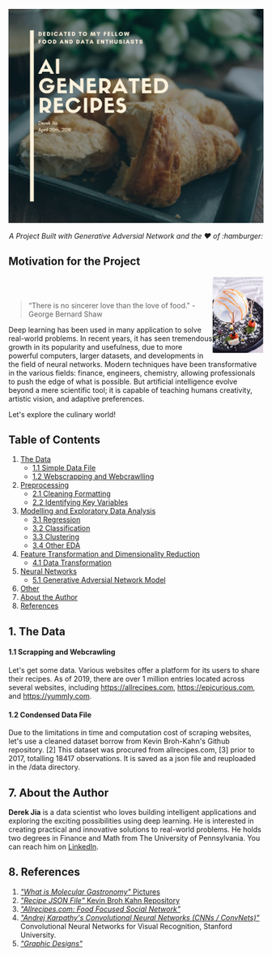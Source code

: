 ![header](img/header.jpg)
<p align="center"><i>A Project Built with Generative Adversial Network and the ❤️ of :hamburger: </i></p>


## Motivation for the Project

<img src="img/molgast3.jpg" height=20%  width=20%  alt="<3?" ALIGN="right">
<br><br>

>  “There is no sincerer love than the love of food."
>         - George Bernard Shaw


Deep learning has been used in many application to solve real-world problems. In recent years, it has seen tremendous growth in its popularity and usefulness, due to more powerful computers, larger datasets, and developments in the field of neural networks. Modern techniques have been transformative in the various fields: finance, engineers, chemistry, allowing professionals to push the edge of what is possible. But artificial intelligence evolve beyond a mere scientific tool; it is capable of teaching humans creativity, artistic vision, and adaptive preferences.

Let's explore the culinary world!

## Table of Contents
1. [The Data](#1-the-database)
	* [1.1 Simple Data File](#11-simple-data-file)
	* [1.2 Webscrapping and Webcrawlling](#12-webscrapping-and-webcrawling)  
2. [Preprocessing](#2preprocessing)
	* [2.1 Cleaning Formatting](#21-cleaning-formatting)
	* [2.2 Identifying Key Variables](#22-identifying-key-variables)  
3. [Modelling and Exploratory Data Analysis](#3-modeling-eda)
	* [3.1 Regression](#41-regression)
	* [3.2 Classification](#41-classification)
	* [3.3 Clustering](#42-clustering)
	* [3.4 Other EDA](#43-other-eda)
4. [Feature Transformation and Dimensionality Reduction](#4-feature-transformation)
	* [4.1 Data Transformation](#41-data-transfomation)
5. [Neural Networks](#5-neural-networks)
	* [5.1 Generative Adversial Network Model](#51-gan)
6. [Other](#6-other)	
7. [About the Author](#7-about-the-author)
8. [References](#8-references)

## 1. The Data

#### 1.1 Scrapping and Webcrawling

Let's get some data. Various websites offer a platform for its users to share their recipes. As of 2019, there are over 1 million entries located across several websites, including https://allrecipes.com, https://epicurious.com, and https://yummly.com.

#### 1.2 Condensed Data File

Due to the limitations in time and computation cost of scraping websites, let's use a cleaned dataset borrow from Kevin Broh-Kahn's Github repository. [2] This dataset was procured from allrecipes.com, [3] prior to 2017, totalling 18417 observations. It is saved as a json file and reuploaded in the /data directory.

## 7. About the Author

**Derek Jia** is a data scientist who loves building intelligent applications and exploring the exciting possibilities using deep learning. He is interested in creating practical and innovative solutions to real-world problems. He holds two degrees in Finance and Math from The University of Pennsylvania. You can reach him on [LinkedIn](https://www.linkedin.com/in/derekdjia).

## 8. References

1. [*"What is Molecular Gastronomy"* Pictures](https://mrcavaliere.com/what-is-molecular-gastronomy/)
2. [*"Recipe JSON File"* Kevin Broh Kahn Repository](https://github.com/kbrohkahn/recipe-parser/)
3. [*"Allrecipes.com: Food Focused Social Network"*](https://allrecipes.com/)
4. [*"Andrej Karpathy's Convolutional Neural Networks (CNNs / ConvNets)"*](http://cs231n.github.io/convolutional-networks/) Convolutional Neural Networks for Visual Recognition, Stanford University.
5. [*"Graphic Designs"*](https://www.canva.com/)

